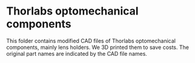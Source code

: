 # Thorlabs optomechanical components
This folder contains modified CAD files of Thorlabs optomechanical components, mainly lens holders. We 3D printed them to save costs. The original part names are indicated by the CAD file names.
